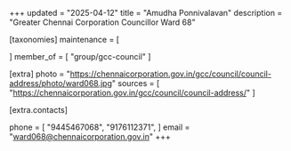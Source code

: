 +++
updated = "2025-04-12"
title = "Amudha Ponnivalavan"
description = "Greater Chennai Corporation Councillor Ward 68"

[taxonomies]
maintenance = [

]
member_of = [
    "group/gcc-council"
]

[extra]
photo = "https://chennaicorporation.gov.in/gcc/council/council-address/photo/ward068.jpg"
sources = [
    "https://chennaicorporation.gov.in/gcc/council/council-address/"
]

[extra.contacts]

phone = [
    "9445467068",
    "9176112371",
    ]
email = "ward068@chennaicorporation.gov.in"
+++